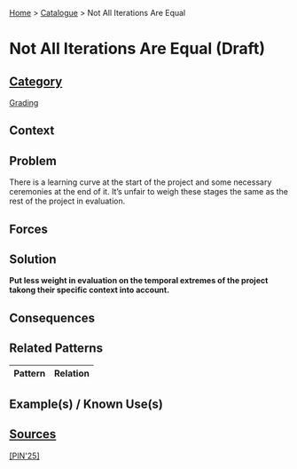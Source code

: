 [Home](../README.md) > [Catalogue](../Patterns_catalogue.md) > Not All Iterations Are Equal

# Not All Iterations Are Equal (Draft)

## [Category](categories/categories.md)

[Grading](categories/Grading.md)

## Context

## Problem

There is a learning curve at the start of the project and some necessary ceremonies at the end of it. It’s unfair to weigh these stages the same as the rest of the project in evaluation.

## Forces

## Solution

**Put less weight in evaluation on the temporal extremes of the project takong their specific context into account.**

## Consequences

## Related Patterns

|Pattern  | Relation |
|--|--|
 
## Example(s) / Known Use(s)

## [Sources](../References.md)

[[PIN'25]](publications/pin25/pin25.md)
